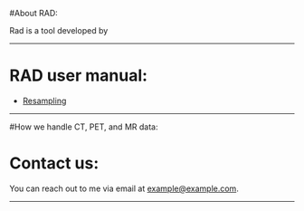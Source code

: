 #About RAD:

Rad is a tool developed by

---

# RAD user manual:

- [Resampling](home.md)
---
#How we handle CT, PET, and MR data:
 

# Contact us:

You can reach out to me via email at [example@example.com](mailto:example@example.com).

---

